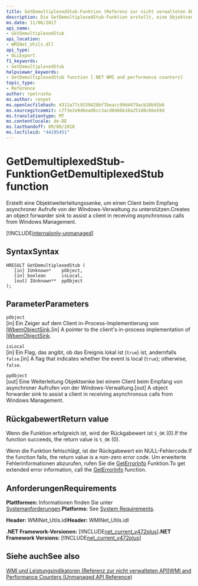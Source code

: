 ```yaml
---
title: GetDemultiplexedStub-Funktion (Referenz zur nicht verwalteten API)
description: Die GetDemultiplexedStub-Funktion erstellt, eine Objektsenke für die Weiterleitung, bei der ein Client asynchrone Aufrufe aus der Windows-Verwaltung empfangen wird.
ms.date: 11/06/2017
api_name:
- GetDemultiplexedStub
api_location:
- WMINet_Utils.dll
api_type:
- DLLExport
f1_keywords:
- GetDemultiplexedStub
helpviewer_keywords:
- GetDemultiplexedStub function [.NET WMI and performance counters]
topic_type:
- Reference
author: rpetrusha
ms.author: ronpet
ms.openlocfilehash: 4311a77c9159428bf7beacc99d4479acb28b91b6
ms.sourcegitcommit: c7f3e2e9d6ead6cc3acd0d66b10a251d0c66e59d
ms.translationtype: MT
ms.contentlocale: de-DE
ms.lasthandoff: 09/08/2018
ms.locfileid: "44195451"
---
```

# <a name="getdemultiplexedstub-function"></a><span data-ttu-id="bc633-103">GetDemultiplexedStub-Funktion</span><span class="sxs-lookup"><span data-stu-id="bc633-103">GetDemultiplexedStub function</span></span>
<span data-ttu-id="bc633-104">Erstellt eine Objektweiterleitungssenke, um einen Client beim Empfang asynchroner Aufrufe von der Windows-Verwaltung zu unterstützen.</span><span class="sxs-lookup"><span data-stu-id="bc633-104">Creates an object forwarder sink to assist a client in receiving asynchronous calls from Windows Management.</span></span>
  
[!INCLUDE[internalonly-unmanaged](../../../../includes/internalonly-unmanaged.md)]
  
## <a name="syntax"></a><span data-ttu-id="bc633-105">Syntax</span><span class="sxs-lookup"><span data-stu-id="bc633-105">Syntax</span></span>  
  
```  
HRESULT GetDemultiplexedStub (
   [in] IUnknown*    pObject, 
   [in] boolean      isLocal, 
   [out] IUnknown**  ppObject
); 
```  

## <a name="parameters"></a><span data-ttu-id="bc633-106">Parameter</span><span class="sxs-lookup"><span data-stu-id="bc633-106">Parameters</span></span>

`pObject`  
<span data-ttu-id="bc633-107">[in] Ein Zeiger auf dem Client in-Process-Implementierung von [IWbemObjectSink](/windows/desktop/api/wbemcli/nn-wbemcli-iwbemobjectsink).</span><span class="sxs-lookup"><span data-stu-id="bc633-107">[in] A pointer to the client's in-process implementation of [IWbemObjectSink](/windows/desktop/api/wbemcli/nn-wbemcli-iwbemobjectsink).</span></span>

`isLocal`  
<span data-ttu-id="bc633-108">[in] Ein Flag, das angibt, ob das Ereignis lokal ist (`true`) ist, andernfalls `false`.</span><span class="sxs-lookup"><span data-stu-id="bc633-108">[in] A flag that indicates whether the event is local (`true`); otherwise, `false`.</span></span>

`ppObject`  
<span data-ttu-id="bc633-109">[out] Eine Weiterleitung Objektsenke bei einem Client beim Empfang von asynchroner Aufrufen von der Windows-Verwaltung.</span><span class="sxs-lookup"><span data-stu-id="bc633-109">[out] A object forwarder sink to assist a client in receiving asynchronous calls from Windows Management.</span></span>

## <a name="return-value"></a><span data-ttu-id="bc633-110">Rückgabewert</span><span class="sxs-lookup"><span data-stu-id="bc633-110">Return value</span></span>

<span data-ttu-id="bc633-111">Wenn die Funktion erfolgreich ist, wird der Rückgabewert ist `S_OK` (0).</span><span class="sxs-lookup"><span data-stu-id="bc633-111">If the function succeeds, the return value is `S_OK` (0).</span></span>

<span data-ttu-id="bc633-112">Wenn die Funktion fehlschlägt, ist der Rückgabewert ein NULL-Fehlercode.</span><span class="sxs-lookup"><span data-stu-id="bc633-112">If the function fails, the return value is a non-zero error code.</span></span> <span data-ttu-id="bc633-113">Um erweiterte Fehlerinformationen abzurufen, rufen Sie die [GetErrorInfo](geterrorinfo.md) Funktion.</span><span class="sxs-lookup"><span data-stu-id="bc633-113">To get extended error information, call the [GetErrorInfo](geterrorinfo.md) function.</span></span>
    
## <a name="requirements"></a><span data-ttu-id="bc633-114">Anforderungen</span><span class="sxs-lookup"><span data-stu-id="bc633-114">Requirements</span></span>  
 <span data-ttu-id="bc633-115">**Plattformen:** Informationen finden Sie unter [Systemanforderungen](../../../../docs/framework/get-started/system-requirements.md).</span><span class="sxs-lookup"><span data-stu-id="bc633-115">**Platforms:** See [System Requirements](../../../../docs/framework/get-started/system-requirements.md).</span></span>  
  
 <span data-ttu-id="bc633-116">**Header:** WMINet_Utils.idl</span><span class="sxs-lookup"><span data-stu-id="bc633-116">**Header:** WMINet_Utils.idl</span></span>  
  
 <span data-ttu-id="bc633-117">**.NET Framework-Versionen:** [!INCLUDE[net_current_v472plus](../../../../includes/net-current-v472plus.md)]</span><span class="sxs-lookup"><span data-stu-id="bc633-117">**.NET Framework Versions:** [!INCLUDE[net_current_v472plus](../../../../includes/net-current-v472plus.md)]</span></span>  
  
## <a name="see-also"></a><span data-ttu-id="bc633-118">Siehe auch</span><span class="sxs-lookup"><span data-stu-id="bc633-118">See also</span></span>  
[<span data-ttu-id="bc633-119">WMI und Leistungsindikatoren (Referenz zur nicht verwalteten API)</span><span class="sxs-lookup"><span data-stu-id="bc633-119">WMI and Performance Counters (Unmanaged API Reference)</span></span>](index.md)
